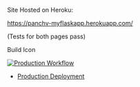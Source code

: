 
Site Hosted on Heroku: 

https://panchv-myflaskapp.herokuapp.com/

(Tests for both pages pass)

Build Icon

[![Production Workflow](https://github.com/PanchV/myFlaskApp/actions/workflows/prod.yml/badge.svg)](https://github.com/PanchV/myFlaskApp/actions/workflows/prod.yml)

* [Production Deployment](https://panchv-myflaskapp.herokuapp.com/)



